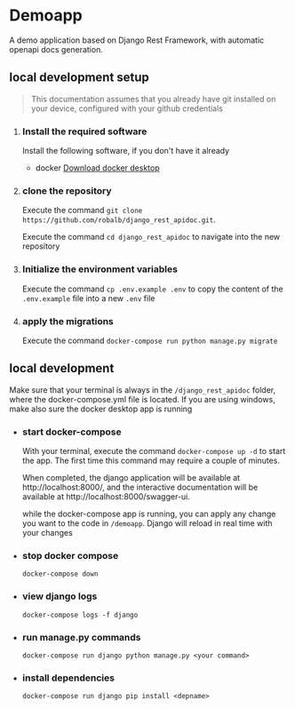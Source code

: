 # Demoapp

A demo application based on Django Rest Framework, with automatic openapi docs generation.

## local development setup

> This documentation assumes that you already have git installed on your device,
> configured with your github credentials

1) ### Install the required software

   Install the following software, if you don't have it already

   - docker [Download docker desktop](https://docs.docker.com/get-docker/)

2) ### clone the repository

   Execute the command `git clone https://github.com/robalb/django_rest_apidoc.git`.

   Execute the command `cd django_rest_apidoc` to navigate into the new repository
   

3) ### Initialize the environment variables

   Execute the command `cp .env.example .env` to copy the content of the `.env.example` file into a new `.env` file

4) ### apply the migrations

   Execute the command `docker-compose run python manage.py migrate`

## local development

Make sure that your terminal is always in the `/django_rest_apidoc` folder, where the
docker-compose.yml file is located.
If you are using windows, make also sure the docker desktop app is running

- ### start docker-compose

  With your terminal, execute the command `docker-compose up -d` to start the app.
  The first time this command may require a couple of minutes.

  When completed, the django application will be available at http://localhost:8000/, and
  the interactive documentation will be available at http://localhost:8000/swagger-ui.

  while the docker-compose app is running, you can apply any change you want to
  the code in `/demoapp`. Django will reload in real time with your changes

- ### stop docker compose

  `docker-compose down`

- ### view django logs

   `docker-compose logs -f django`

- ### run manage.py commands

   `docker-compose run django python manage.py <your command>`

- ### install dependencies

  `docker-compose run django pip install <depname>`

